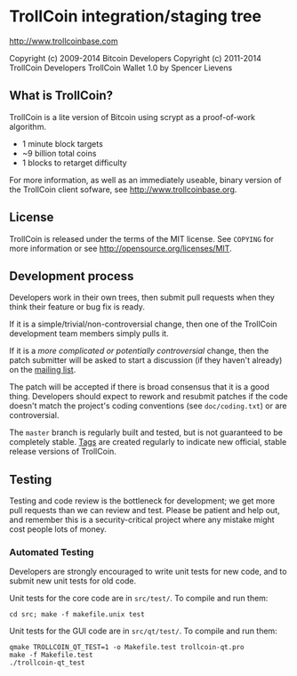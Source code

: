 TrollCoin integration/staging tree
================================

http://www.trollcoinbase.com

Copyright (c) 2009-2014 Bitcoin Developers
Copyright (c) 2011-2014 TrollCoin Developers
TrollCoin Wallet 1.0 by Spencer Lievens

What is TrollCoin?
----------------

TrollCoin is a lite version of Bitcoin using scrypt as a proof-of-work algorithm.
 - 1 minute block targets
  - ~9 billion total coins
 - 1 blocks to retarget difficulty

For more information, as well as an immediately useable, binary version of
the TrollCoin client sofware, see http://www.trollcoinbase.org.

License
-------

TrollCoin is released under the terms of the MIT license. See `COPYING` for more
information or see http://opensource.org/licenses/MIT.

Development process
-------------------

Developers work in their own trees, then submit pull requests when they think
their feature or bug fix is ready.

If it is a simple/trivial/non-controversial change, then one of the TrollCoin
development team members simply pulls it.

If it is a *more complicated or potentially controversial* change, then the patch
submitter will be asked to start a discussion (if they haven't already) on the
[mailing list](http://sourceforge.net/mailarchive/forum.php?forum_name=trollcoin-development).

The patch will be accepted if there is broad consensus that it is a good thing.
Developers should expect to rework and resubmit patches if the code doesn't
match the project's coding conventions (see `doc/coding.txt`) or are
controversial.

The `master` branch is regularly built and tested, but is not guaranteed to be
completely stable. [Tags](https://github.com/TrollCoinz/TrollCoin/tags) are created
regularly to indicate new official, stable release versions of TrollCoin.

Testing
-------

Testing and code review is the bottleneck for development; we get more pull
requests than we can review and test. Please be patient and help out, and
remember this is a security-critical project where any mistake might cost people
lots of money.

### Automated Testing

Developers are strongly encouraged to write unit tests for new code, and to
submit new unit tests for old code.

Unit tests for the core code are in `src/test/`. To compile and run them:

    cd src; make -f makefile.unix test

Unit tests for the GUI code are in `src/qt/test/`. To compile and run them:

    qmake TROLLCOIN_QT_TEST=1 -o Makefile.test trollcoin-qt.pro
    make -f Makefile.test
    ./trollcoin-qt_test
